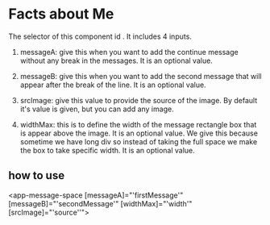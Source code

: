# Facts about Me

The selector of this component id **<app-message-space>**. It includes 4 inputs.

1. messageA: give this when you want to add the continue message without any break in the messages. It is an optional value. 

2. messageB: give this when you want to add the second message that will appear after the break of the line. It is an optional value. 

3. srcImage: give this value to provide the source of the image. By default it's value is given, but you can add any image.

4. widthMax: this is to define the width of the message rectangle box that is appear above the image. It is an optional value. We give this because sometime we have long div so instead of taking the full space we make the box to take specific width. It is an optional value. 


## how to use 

<app-message-space [messageA]="'firstMessage'" [messageB]="'secondMessage'" [widthMax]="'width'" [srcImage]="'source''">
<br></app-message-space>
